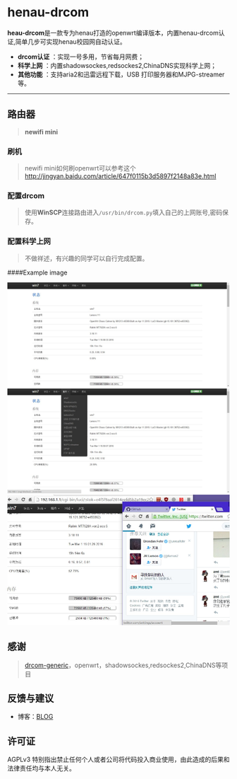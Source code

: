 # henau-drcom


**heau-drcom**是一款专为henau打造的openwrt编译版本，内置henau-drcom认证,简单几步可实现henau校园网自动认证。
 
- **drcom认证** ：实现一号多用，节省每月网费；
- **科学上网** ：内置shadowsockes,redsockes2,ChinaDNS实现科学上网；
- **其他功能** ：支持aria2和迅雷远程下载，USB 打印服务器和MJPG-streamer等。

-------------------
## 路由器

>**newifi mini**

### 刷机

>newifi mini如何刷openwrt可以参考这个
>http://jingyan.baidu.com/article/647f0115b3d5897f2148a83e.html

### 配置drcom

>使用**WinSCP**连接路由进入`/usr/bin/drcom.py`填入自己的上网账号,密码保存。

### 配置科学上网

>不做祥述，有兴趣的同学可以自行完成配置。

####Example image

![eg1](https://raw.githubusercontent.com/iamfanweiya/henau-drcom/master/eg1.jpg)
![eg2](https://raw.githubusercontent.com/iamfanweiya/henau-drcom/master/eg2.jpg)
![eg3](https://raw.githubusercontent.com/iamfanweiya/henau-drcom/master/eg3.jpg)

## 感谢

>[drcom-generic](https://github.com/drcoms/drcom-generic)，openwrt，shadowsockes,redsockes2,ChinaDNS等项目

## 反馈与建议

- 博客：[BLOG](http://fanweiya.cn)

## 许可证

AGPLv3
特别指出禁止任何个人或者公司将代码投入商业使用，由此造成的后果和法律责任均与本人无关。
